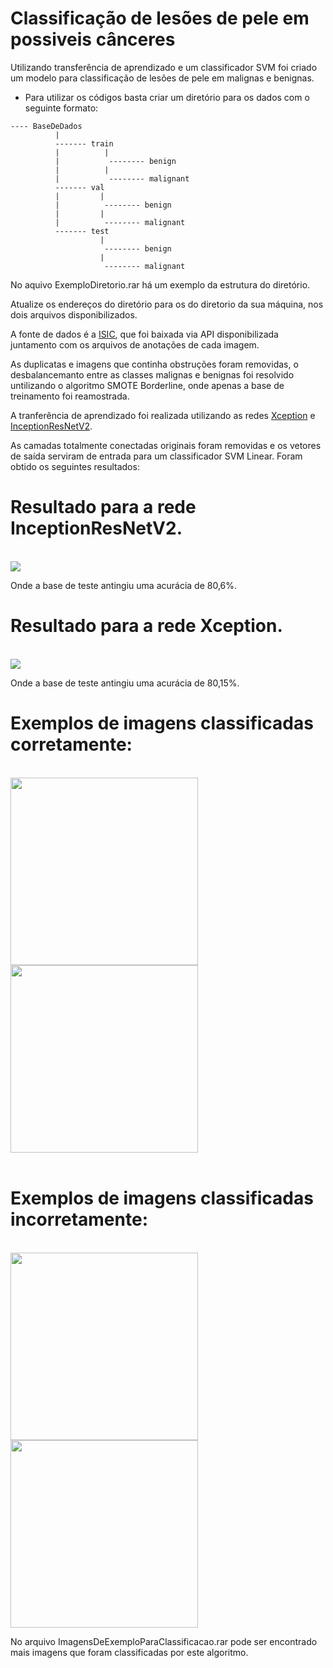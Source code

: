 # Classificação de lesões de pele em possiveis cânceres
Utilizando transferência de aprendizado e um classificador SVM foi criado um modelo para classificação de lesões de pele em malignas e benignas.

- Para utilizar os códigos basta criar um diretório para os dados com o seguinte formato:
```
---- BaseDeDados
          |
          ------- train
          |          |
          |           -------- benign
          |          |
          |           -------- malignant
          ------- val
          |         |
          |          -------- benign
          |         |
          |          -------- malignant
          ------- test
                    |
                     -------- benign
                    |
                     -------- malignant
  ```  
  No aquivo ExemploDiretorio.rar há um exemplo da estrutura do diretório.
  
Atualize os endereços do diretório para os do diretorio da sua máquina, nos dois arquivos disponibilizados.




A fonte de dados é a  <a href="https://www.isic-archive.com/#!/topWithHeader/onlyHeaderTop/gallery">ISIC</a>, que foi baixada via API disponibilizada juntamento com os arquivos de anotações de cada imagem.

As duplicatas e imagens que continha obstruções foram removidas, o desbalancemanto entre as classes malignas e benignas foi resolvido untilizando o algoritmo SMOTE Borderline, onde apenas a base de treinamento foi reamostrada.

A tranferência de aprendizado foi realizada utilizando as redes <a href="https://keras.io/api/applications/xception/">Xception</a> e <a href="https://keras.io/api/applications/inceptionresnetv2/">InceptionResNetV2</a>.

As camadas totalmente conectadas originais foram removidas e os vetores de saída serviram de entrada para um classificador SVM Linear.
Foram obtido os seguintes resultados:

# Resultado para a rede InceptionResNetV2.

<br>
<img src="https://github.com/LucasSteffens5/Classificacao-de-lesoes-de-pele-em-possiveis-canceres/blob/main/ercasInceptionResnet.png"/> <br>

Onde a base de teste antingiu uma acurácia de 80,6%.


# Resultado para a rede Xception.

<br>
<img src="https://github.com/LucasSteffens5/Classificacao-de-lesoes-de-pele-em-possiveis-canceres/blob/main/ercasxception.png"/><br>

Onde a base de teste antingiu uma acurácia de 80,15%.



# Exemplos de imagens classificadas corretamente:
<br>
<img  width="300" height="300" src="https://github.com/LucasSteffens5/Classificacao-de-lesoes-de-pele-em-possiveis-canceres/blob/main/ISIC_0010117.jpg"/>
<img width="300" height="300" src="https://github.com/LucasSteffens5/Classificacao-de-lesoes-de-pele-em-possiveis-canceres/blob/main/ISIC_0010493.jpg"/><br>
<br>

 # Exemplos de imagens classificadas incorretamente:
<br>
<img width="300" height="300" src="https://github.com/LucasSteffens5/Classificacao-de-lesoes-de-pele-em-possiveis-canceres/blob/main/ISIC_0011504.jpg"/>
<img width="300" height="300" src="https://github.com/LucasSteffens5/Classificacao-de-lesoes-de-pele-em-possiveis-canceres/blob/main/ISIC_0011268.jpg"/><br>


No arquivo ImagensDeExemploParaClassificacao.rar pode ser encontrado mais imagens que foram classificadas por este algoritmo.


